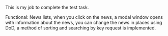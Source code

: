This is my job to complete the test task.

Functional:
News lists, when you click on the news, a modal window opens with information about the news, you can change the news in places using DoD, a method of sorting and searching by key request is implemented.
